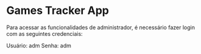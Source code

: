 # Games Tracker App

Para acessar as funcionalidades de administrador, é necessário fazer login com as seguintes credenciais:

Usuário: adm
Senha: adm

